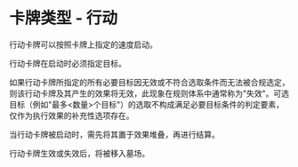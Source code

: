# 卡牌类型 - 行动

行动卡牌可以按照卡牌上指定的速度启动。

行动卡牌在启动时必须指定目标。

如果行动卡牌所指定的所有必要目标因无效或不符合选取条件而无法被合规选定，则该行动卡牌及其产生的效果将无效，此现象在规则体系中通常称为"失效"。可选目标（例如"最多<数量>个目标"）的选取不构成满足必要目标条件的判定要素，仅作为执行效果的补充性选项存在。

当行动卡牌被启动时，需先将其置于效果堆叠，再进行结算。

行动卡牌生效或失效后，将被移入墓场。




